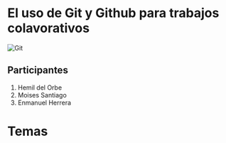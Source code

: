# El uso de Git y Github para trabajos colavorativos
![Git](https://d1jnx9ba8s6j9r.cloudfront.net/blog/wp-content/uploads/2017/12/gitHub.png)
## **Participantes**
1. Hemil del Orbe
 2. Moises Santiago
 3. Enmanuel Herrera

 # Temas

